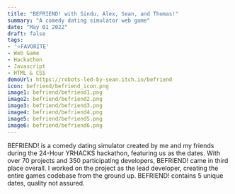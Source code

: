 ```yaml
---
title: "BEFRIEND! with Sindu, Alex, Sean, and Thomas!"
summary: "A comedy dating simulator web game"
date: "May 01 2022"
draft: false
tags:
- '⭐FAVORITE'
- Web Game
- Hackathon
- Javascript
- HTML & CSS
demoUrl: https://robots-led-by-sean.itch.io/befriend
icon: befriend/befriend_icon.png
image1: befriend/befriend1.png
image2: befriend/befriend2.png
image3: befriend/befriend3.png
image4: befriend/befriend4.png
image5: befriend/befriend5.png
image6: befriend/befriend6.png
---
```


BEFRIEND! is a comedy dating simulator created by me and my friends during the 24-Hour YRHACKS hackathon, featuring us as the dates. With over 70 projects and 350 participating developers, BEFRIEND! came in third place overall. I worked on the project as the lead developer, creating the entire games codebase from the ground up. BEFRIEND! contains 5 unique dates, quality not assured.
